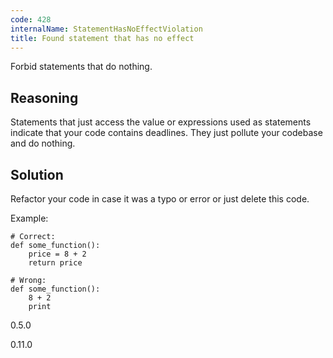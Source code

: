 ```yaml
---
code: 428
internalName: StatementHasNoEffectViolation
title: Found statement that has no effect
---
```


Forbid statements that do nothing.

## Reasoning
Statements that just access the value or expressions used as
statements indicate that your code contains deadlines. They just
pollute your codebase and do nothing.

## Solution
Refactor your code in case it was a typo or error or just delete
this code.

Example:

    # Correct:
    def some_function():
        price = 8 + 2
        return price
    
    # Wrong:
    def some_function():
        8 + 2
        print

<div class="versionadded">

0.5.0

</div>

<div class="versionchanged">

0.11.0

</div>